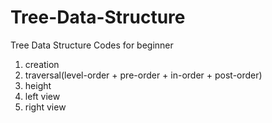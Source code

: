 # Tree-Data-Structure
Tree Data Structure Codes for beginner 
1. creation
2. traversal(level-order + pre-order + in-order + post-order)
3. height
4. left view
5. right view
